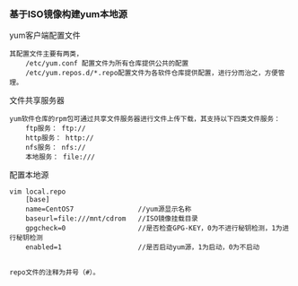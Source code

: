 ### 基于ISO镜像构建yum本地源 ###
yum客户端配置文件 

	其配置文件主要有两类，
		/etc/yum.conf 配置文件为所有仓库提供公共的配置
		/etc/yum.repos.d/*.repo配置文件为各软件仓库提供配置，进行分而治之，方便管理。 

文件共享服务器

	yum软件仓库的rpm包可通过共享文件服务器进行文件上传下载，其支持以下四类文件服务： 
		ftp服务： ftp:// 
		http服务： http:// 
		nfs服务： nfs:// 
		本地服务： file:///

配置本地源

	vim local.repo
		[base]
		name=CentOS7				//yum源显示名称
		baseurl=file:///mnt/cdrom	//ISO镜像挂载目录
		gpgcheck=0					//是否检查GPG-KEY，0为不进行秘钥检测，1为进行秘钥检测
		enabled=1					//是否启动yum源，1为启动，0为不启动


	repo文件的注释为井号（#）。